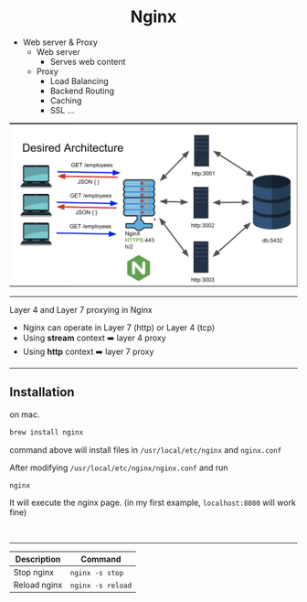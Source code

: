 ## <h1 style="text-align: center">Nginx</h1v>

- Web server & Proxy
  - Web server
    - Serves web content
  - Proxy
    - Load Balancing
    - Backend Routing
    - Caching
    - SSL ...

<img src="./img/nginx.png" alt="nginx architecture"/>

---

Layer 4 and Layer 7 proxying in Nginx

- Nginx can operate in Layer 7 (http) or Layer 4 (tcp)
- Using **stream** context :arrow_right: layer 4 proxy
- Using **http** context :arrow_right: layer 7 proxy

---

## Installation

on mac.

```bash
brew install nginx
```

command above will install files in `/usr/local/etc/nginx` and `nginx.conf`

After modifying `/usr/local/etc/nginx/nginx.conf` and run

```bash
nginx
```

It will execute the nginx page. (in my first example, `localhost:8080` will work fine)

<br/>

---

| Description  | Command           |
| ------------ | ----------------- |
| Stop nginx   | `nginx -s stop`   |
| Reload nginx | `nginx -s reload` |
